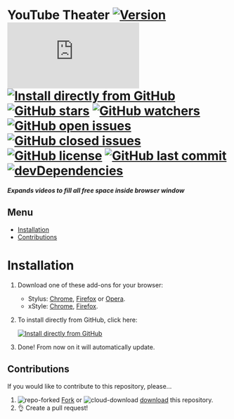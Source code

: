 # YouTube Theater [![Version][version]][1] [![Size][size]][1] [![Install directly from GitHub][install]][2] [![GitHub stars][stars]][3] [![GitHub watchers][watchers]][4] [![GitHub open issues][open issues]][5] [![GitHub closed issues][closed issues]][5] [![GitHub license][license]][6] [![GitHub last commit][last commit]][7] [![devDependencies][devdependencies]][8]

**_Expands videos to fill all free space inside browser window_**

## Menu

- [Installation]
- [Contributions]

# Installation

1. Download one of these add-ons for your browser:
   - Stylus: [Chrome][stychrome], [Firefox][styfirefox] or [Opera][styopera].
   - xStyle: [Chrome][xstychrome], [Firefox][xstyfirefox].
2. To install directly from GitHub, click here:

   [![Install directly from GitHub][YouTube Theater]][2]

3. Done! From now on it will automatically update.

## Contributions

If you would like to contribute to this repository, please...

1. ![repo-forked][9] [Fork][10] or ![cloud-download][11] [download][12] this repository.
2. 👌 Create a pull request!

<!-- BADGES -->
[version]: https://flat.badgen.net/github/release/StylusThemes/YouTube-Theater
[1]: #
[size]: https://flat.badgen.net/badgesize/normal/StylusThemes/YouTube-Theater/master/style.user.css
[install]: https://flat.badgen.net/badge/install%20directly%20from/GitHub/00ADAD "Click here!"
[2]: https://rebrand.ly/InstallYouTube-Theater
[stars]: https://flat.badgen.net/github/stars/StylusThemes/YouTube-Theater
[3]: https://github.com/StylusThemes/YouTube-Theater/stargazers
[watchers]: https://flat.badgen.net/github/watchers/StylusThemes/YouTube-Theater
[4]: https://github.com/StylusThemes/YouTube-Theater/watchers
[open issues]: https://flat.badgen.net/github/open-issues/StylusThemes/YouTube-Theater
[closed issues]: https://flat.badgen.net/github/closed-issues/StylusThemes/YouTube-Theater
[5]: https://github.com/StylusThemes/YouTube-Theater/issues
[license]: https://flat.badgen.net/github/license/StylusThemes/YouTube-Theater
[6]: https://creativecommons.org/licenses/by-sa/4.0/
[last commit]: https://flat.badgen.net/github/last-commit/StylusThemes/YouTube-Theater
[7]: https://github.com/StylusThemes/YouTube-Theater/commits/master
[devdependencies]: https://flat.badgen.net/david/dev/StylusThemes/YouTube-Theater
[8]: https://david-dm.org/StylusThemes/YouTube-Theater?type=dev
[badges]: https://flat.badgen.net/badge/amount%20of%20badges/12/orange

<!-- MENU -->
[Installation]: README.md#installation
[Contributions]: README.md#Contributions

<!-- CONTRIBUTIONS -->
[9]: https://user-images.githubusercontent.com/136959/42383736-c4cb0db8-80fd-11e8-91ca-12bae108bccc.png
[10]: https://github.com/StylusThemes/YouTube-Theater/fork
[11]: https://user-images.githubusercontent.com/136959/42401932-9ee9cae0-813d-11e8-8691-16e29a85d3b9.png
[12]: https://github.com/StylusThemes/YouTube-Theater/releases

<!-- STYLUS DOWNLOADS -->
[STYChrome]: https://chrome.google.com/webstore/detail/stylus/clngdbkpkpeebahjckkjfobafhncgmne
[STYFirefox]: https://addons.mozilla.org/firefox/addon/styl-us/
[STYOpera]: https://addons.opera.com/extensions/details/stylus/

<!-- XSTYLE DOWNLOADS -->
[XSTYChrome]: https://chrome.google.com/webstore/detail/xstyle/hncgkmhphmncjohllpoleelnibpmccpj
[XSTYFirefox]: https://addons.mozilla.org/firefox/addon/xstyle/

<!-- INSTALL YouTube Theater BADGE -->
[YouTube Theater]: https://flat.badgen.net/badge/YouTube%20Theater/install/00ADAD "Click here!"
